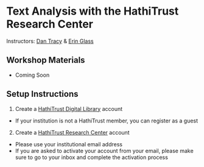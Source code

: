 # Text Analysis with the HathiTrust Research Center 

Instructors: [Dan Tracy](mailto:dtracy@illinois.edu) & [Erin Glass](mailto:erglass@ucsd.edu)

## Workshop Materials
* Coming Soon

## Setup Instructions
  1. Create a [HathiTrust Digital Library](https://www.hathitrust.org/) account
  - If your institution is not a HathiTrust member, you can register as a guest
  2. Create a [HathiTrust Research Center](https://analytics.hathitrust.org/) account
  - Please use your institutional email address
  - If you are asked to activate your account from your email, please make sure to go to your inbox and complete the activation process
